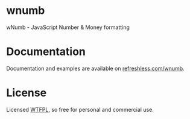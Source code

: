 wnumb
=====

wNumb - JavaScript Number &amp; Money formatting

# Documentation

Documentation and examples are available on [refreshless.com/wnumb](http://refreshless.com/wnumb/).

# License

Licensed [WTFPL](http://www.wtfpl.net/about/), so free for personal and commercial use.
